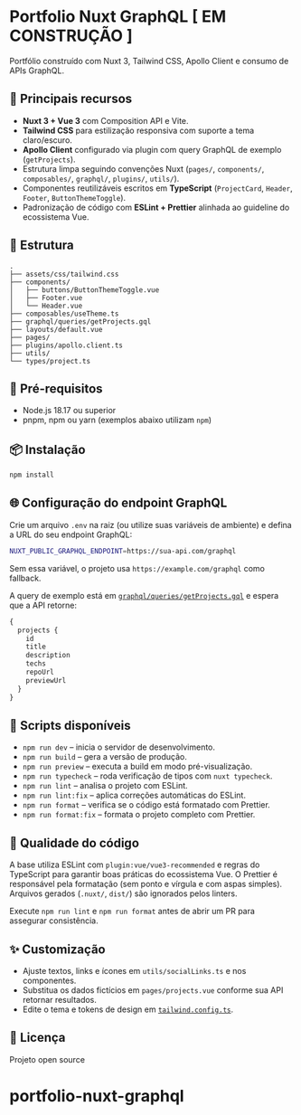 # Portfolio Nuxt GraphQL [ EM CONSTRUÇÃO ]

Portfólio construído com Nuxt 3, Tailwind CSS, Apollo Client e consumo de APIs GraphQL.

## 🚀 Principais recursos

- **Nuxt 3 + Vue 3** com Composition API e Vite.
- **Tailwind CSS** para estilização responsiva com suporte a tema claro/escuro.
- **Apollo Client** configurado via plugin com query GraphQL de exemplo (`getProjects`).
- Estrutura limpa seguindo convenções Nuxt (`pages/`, `components/`, `composables/`, `graphql/`, `plugins/`, `utils/`).
- Componentes reutilizáveis escritos em **TypeScript** (`ProjectCard`, `Header`, `Footer`, `ButtonThemeToggle`).
- Padronização de código com **ESLint + Prettier** alinhada ao guideline do ecossistema Vue.

## 📁 Estrutura

```text
.
├── assets/css/tailwind.css
├── components/
│   ├── buttons/ButtonThemeToggle.vue
│   ├── Footer.vue
│   └── Header.vue
├── composables/useTheme.ts
├── graphql/queries/getProjects.gql
├── layouts/default.vue
├── pages/
├── plugins/apollo.client.ts
├── utils/
└── types/project.ts
```

## 🔧 Pré-requisitos

- Node.js 18.17 ou superior
- pnpm, npm ou yarn (exemplos abaixo utilizam `npm`)

## 📦 Instalação

```bash
npm install
```

## 🌐 Configuração do endpoint GraphQL

Crie um arquivo `.env` na raiz (ou utilize suas variáveis de ambiente) e defina a URL do seu endpoint GraphQL:

```bash
NUXT_PUBLIC_GRAPHQL_ENDPOINT=https://sua-api.com/graphql
```

Sem essa variável, o projeto usa `https://example.com/graphql` como fallback.

A query de exemplo está em [`graphql/queries/getProjects.gql`](graphql/queries/getProjects.gql) e espera que a API retorne:

```graphql
{
  projects {
    id
    title
    description
    techs
    repoUrl
    previewUrl
  }
}
```

## 🧪 Scripts disponíveis

- `npm run dev` – inicia o servidor de desenvolvimento.
- `npm run build` – gera a versão de produção.
- `npm run preview` – executa a build em modo pré-visualização.
- `npm run typecheck` – roda verificação de tipos com `nuxt typecheck`.
- `npm run lint` – analisa o projeto com ESLint.
- `npm run lint:fix` – aplica correções automáticas do ESLint.
- `npm run format` – verifica se o código está formatado com Prettier.
- `npm run format:fix` – formata o projeto completo com Prettier.

## 🧹 Qualidade do código

A base utiliza ESLint com `plugin:vue/vue3-recommended` e regras do TypeScript para garantir boas práticas do ecossistema Vue. O Prettier é responsável pela formatação (sem ponto e vírgula e com aspas simples). Arquivos gerados (`.nuxt/`, `dist/`) são ignorados pelos linters.

Execute `npm run lint` e `npm run format` antes de abrir um PR para assegurar consistência.

## ✨ Customização

- Ajuste textos, links e ícones em `utils/socialLinks.ts` e nos componentes.
- Substitua os dados fictícios em `pages/projects.vue` conforme sua API retornar resultados.
- Edite o tema e tokens de design em [`tailwind.config.ts`](tailwind.config.ts).

## 📝 Licença

Projeto open source

# portfolio-nuxt-graphql
